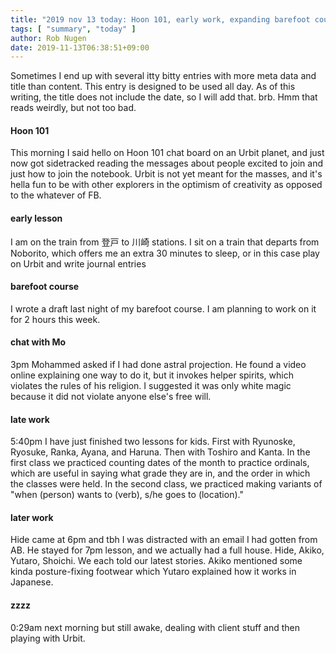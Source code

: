 ```yaml
---
title: "2019 nov 13 today: Hoon 101, early work, expanding barefoot course, late work, zzzz"
tags: [ "summary", "today" ]
author: Rob Nugen
date: 2019-11-13T06:38:51+09:00
---
```


Sometimes I end up with several itty bitty entries with more meta data
and title than content.  This entry is designed to be used all day.
As of this writing, the title does not include the date, so I will add
that. brb.  Hmm that reads weirdly, but not too bad.

#### Hoon 101

This morning I said hello on Hoon 101 chat board on an Urbit planet,
and just now got sidetracked reading the messages about people excited
to join and just how to join the notebook.  Urbit is not yet meant for
the masses, and it's hella fun to be with other explorers in the
optimism of creativity as opposed to the whatever of FB.

#### early lesson

I am on the train from 登戸 to 川崎 stations.  I sit on a train that
departs from Noborito, which offers me an extra 30 minutes to sleep,
or in this case play on Urbit and write journal entries

#### barefoot course

I wrote a draft last night of my barefoot course.  I am planning to
work on it for 2 hours this week.

#### chat with Mo

3pm Mohammed asked if I had done astral projection.  He found a video
online explaining one way to do it, but it invokes helper spirits,
which violates the rules of his religion.  I suggested it was only
white magic because it did not violate anyone else's free will.

#### late work

5:40pm I have just finished two lessons for kids.  First with
Ryunoske, Ryosuke, Ranka, Ayana, and Haruna.  Then with Toshiro and
Kanta.  In the first class we practiced counting dates of the month to
practice ordinals, which are useful in saying what grade they are in,
and the order in which the classes were held.  In the second class, we
practiced making variants of "when (person) wants to (verb), s/he goes
to (location)."

#### later work

Hide came at 6pm and tbh I was distracted with an email I had gotten
from AB.  He stayed for 7pm lesson, and we actually had a full house.
Hide, Akiko, Yutaro, Shoichi.   We each told our latest stories.
Akiko mentioned some kinda posture-fixing footwear which Yutaro
explained how it works in Japanese.

#### zzzz

0:29am next morning but still awake, dealing with client stuff and
then playing with Urbit.
